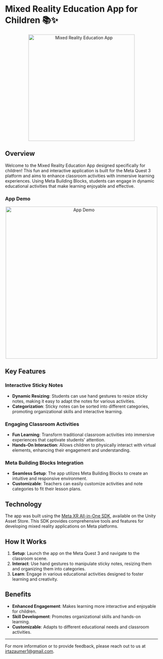 # Mixed Reality Education App for Children 📚✨

<p align="center">
  <img src="https://github.com/user-attachments/assets/f313a4a4-0205-434f-bec1-1169a7f88769" alt="Mixed Reality Education App" width="350"/>
</p>

## Overview
Welcome to the Mixed Reality Education App designed specifically for children! This fun and interactive application is built for the Meta Quest 3 platform and aims to enhance classroom activities with immersive learning experiences. Using Meta Building Blocks, students can engage in dynamic educational activities that make learning enjoyable and effective.

### App Demo
<p align="center">
  <a href="https://www.youtube.com/shorts/ossGyX8juQQ" target="_blank">
    <img src="https://img.youtube.com/vi/ossGyX8juQQ/0.jpg" alt="App Demo" width="500"/>
  </a>
</p>

## Key Features

### Interactive Sticky Notes
- **Dynamic Resizing**: Students can use hand gestures to resize sticky notes, making it easy to adapt the notes for various activities.
- **Categorization**: Sticky notes can be sorted into different categories, promoting organizational skills and interactive learning.

### Engaging Classroom Activities
- **Fun Learning**: Transform traditional classroom activities into immersive experiences that captivate students' attention.
- **Hands-On Interaction**: Allows children to physically interact with virtual elements, enhancing their engagement and understanding.

### Meta Building Blocks Integration
- **Seamless Setup**: The app utilizes Meta Building Blocks to create an intuitive and responsive environment.
- **Customizable**: Teachers can easily customize activities and note categories to fit their lesson plans.

## Technology
The app was built using the [Meta XR All-in-One SDK](https://assetstore.unity.com/packages/tools/integration/meta-xr-all-in-one-sdk-269657), available on the Unity Asset Store. This SDK provides comprehensive tools and features for developing mixed reality applications on Meta platforms.

## How It Works
1. **Setup**: Launch the app on the Meta Quest 3 and navigate to the classroom scene.
2. **Interact**: Use hand gestures to manipulate sticky notes, resizing them and organizing them into categories.
3. **Learn**: Engage in various educational activities designed to foster learning and creativity.

## Benefits
- **Enhanced Engagement**: Makes learning more interactive and enjoyable for children.
- **Skill Development**: Promotes organizational skills and hands-on learning.
- **Customizable**: Adapts to different educational needs and classroom activities.

---

For more information or to provide feedback, please reach out to us at [irtazaumer1@gmail.com](mailto:irtazaumer1@gmail.com).
